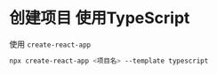 # 创建项目  使用TypeScript

使用 `create-react-app`

```bash
npx create-react-app <项目名> --template typescript
```